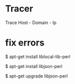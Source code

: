 # Tracer
Trace Host - Domain - Ip

# fix errors
$ apt-get install liblocal-lib-perl

$ apt-get install libjson-perl

$ apt-get upgrade libjson-perl

